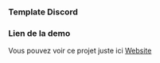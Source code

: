 ### Template Discord

### Lien de la demo

Vous pouvez voir ce projet juste ici [Website](https://skizz-dev.github.io/Bot-Discord-Website-Template/)